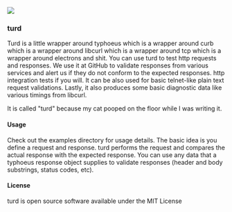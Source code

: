 ![](https://dl.dropboxusercontent.com/s/a5zwyafzdkl2v9v/2015-10-26%20at%207.50%20AM.png)

### turd

Turd is a little wrapper around typhoeus which is a wrapper around curb which is a wrapper around libcurl which is a wrapper around tcp which is a wrapper around electrons and shit. You can use turd to test http requests and responses. We use it at GitHub to validate responses from various services and alert us if they do not conform to the expected responses. http integration tests if you will. It can be also used for basic telnet-like plain text request validations. Lastly, it also produces some basic diagnostic data like various timings from libcurl.

It is called "turd" because my cat pooped on the floor while I was writing it.

#### Usage

Check out the examples directory for usage details. The basic idea is you define a request and response. turd performs the request and compares the actual response with the expected response. You can use any data that a typhoeus response object supplies to validate responses (header and body substrings, status codes, etc).

#### License

turd is open source software available under the MIT License
